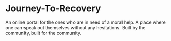 # Journey-To-Recovery
An online portal for the ones who are in need of a moral help. A place where one can speak out themselves without any hesitations. Built by the community, built for the community.
